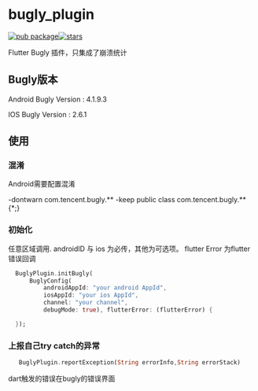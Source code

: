 # bugly_plugin
[![pub package](https://img.shields.io/pub/v/tencent_bugly_plugin?style=flat)](https://pub.dev/packages/tencent_bugly_plugin)[![stars](https://img.shields.io/github/stars/yudehai0204/flutter_bugly_plugin?style=social)](https://github.com/yudehai0204/flutter_bugly_plugin)



Flutter Bugly 插件，只集成了崩溃统计

## Bugly版本

Android Bugly Version : 4.1.9.3

IOS Bugly Version : 2.6.1

## 使用

### 混淆
Android需要配置混淆

-dontwarn com.tencent.bugly.**
-keep public class com.tencent.bugly.**{*;}

### 初始化

任意区域调用. androidID 与 ios 为必传，其他为可选项。
flutter Error 为flutter错误回调

```dart
  BuglyPlugin.initBugly(
      BuglyConfig(
          androidAppId: "your android AppId",
          iosAppId: "your ios AppId",
          channel: "your channel",
          debugMode: true), flutterError: (flutterError) {

  });
```

### 上报自己try catch的异常

```dart
   BuglyPlugin.reportException(String errorInfo,String errorStack)
```    

dart触发的错误在bugly的错误界面
